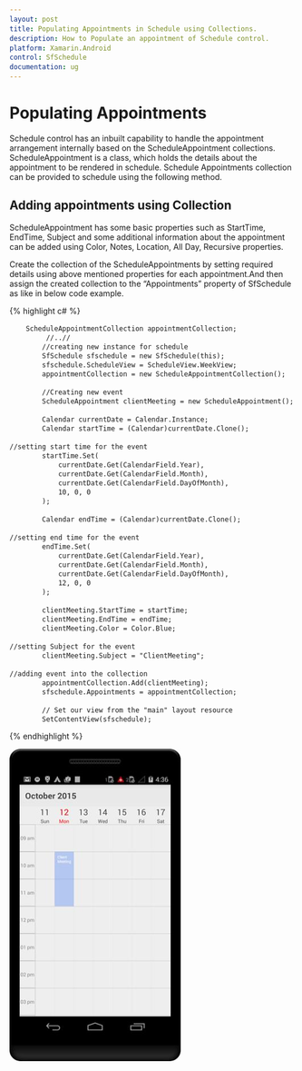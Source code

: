 ```yaml
---
layout: post
title: Populating Appointments in Schedule using Collections.
description: How to Populate an appointment of Schedule control.
platform: Xamarin.Android
control: SfSchedule
documentation: ug
---
```


# Populating Appointments

Schedule control has an inbuilt capability to handle the appointment arrangement internally based on the ScheduleAppointment collections. ScheduleAppointment is a class, which holds the details about the appointment to be rendered in schedule. Schedule Appointments collection can be provided to schedule using the following method.

## Adding appointments using Collection

ScheduleAppointment has some basic properties such as StartTime, EndTime, Subject and some additional information about the appointment can be added using Color, Notes, Location, All Day, Recursive properties.

Create the collection of the ScheduleAppointments by setting required details using above mentioned properties for each appointment.And then assign the created collection to the “Appointments” property of SfSchedule as like in below code example.

{% highlight c# %}

        ScheduleAppointmentCollection appointmentCollection;
             //..//
            //creating new instance for schedule
            SfSchedule sfschedule = new SfSchedule(this);
            sfschedule.ScheduleView = ScheduleView.WeekView;
            appointmentCollection = new ScheduleAppointmentCollection();

            //Creating new event
            ScheduleAppointment clientMeeting = new ScheduleAppointment();

            Calendar currentDate = Calendar.Instance;
            Calendar startTime = (Calendar)currentDate.Clone();
            
    //setting start time for the event
            startTime.Set(
                currentDate.Get(CalendarField.Year),
                currentDate.Get(CalendarField.Month),
                currentDate.Get(CalendarField.DayOfMonth),
                10, 0, 0
            );

            Calendar endTime = (Calendar)currentDate.Clone();
           
    //setting end time for the event
            endTime.Set(
                currentDate.Get(CalendarField.Year),
                currentDate.Get(CalendarField.Month),
                currentDate.Get(CalendarField.DayOfMonth),
                12, 0, 0
            );

            clientMeeting.StartTime = startTime;
            clientMeeting.EndTime = endTime;
            clientMeeting.Color = Color.Blue;

    //setting Subject for the event
            clientMeeting.Subject = "ClientMeeting";

    //adding event into the collection
            appointmentCollection.Add(clientMeeting);
            sfschedule.Appointments = appointmentCollection;
            
            // Set our view from the "main" layout resource
            SetContentView(sfschedule);

{% endhighlight %}


![](PopulatingAppointments_images/PopulatingAppointments_img1.jpeg)